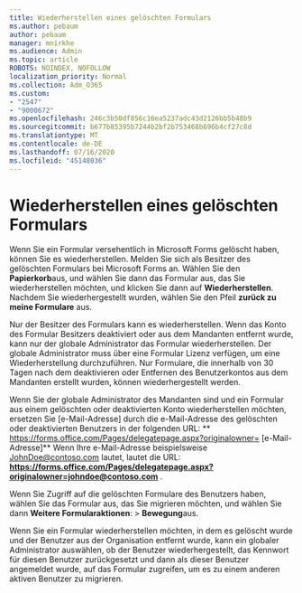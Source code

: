 ```yaml
---
title: Wiederherstellen eines gelöschten Formulars
ms.author: pebaum
author: pebaum
manager: mnirkhe
ms.audience: Admin
ms.topic: article
ROBOTS: NOINDEX, NOFOLLOW
localization_priority: Normal
ms.collection: Adm_O365
ms.custom:
- "2547"
- "9000672"
ms.openlocfilehash: 246c3b50df856c16ea5237adc43d2126bb5b48b9
ms.sourcegitcommit: b677b85395b7244b2bf2b753468b696b4cf27c8d
ms.translationtype: MT
ms.contentlocale: de-DE
ms.lasthandoff: 07/16/2020
ms.locfileid: "45148036"
---
```

# <a name="restore-a-deleted-form"></a>Wiederherstellen eines gelöschten Formulars

Wenn Sie ein Formular versehentlich in Microsoft Forms gelöscht haben, können Sie es wiederherstellen. Melden Sie sich als Besitzer des gelöschten Formulars bei Microsoft Forms an. Wählen Sie den **Papierkorb**aus, und wählen Sie dann das Formular aus, das Sie wiederherstellen möchten, und klicken Sie dann auf **Wiederherstellen**. Nachdem Sie wiederhergestellt wurden, wählen Sie den Pfeil **zurück zu meine Formulare** aus.

Nur der Besitzer des Formulars kann es wiederherstellen. Wenn das Konto des Formular Besitzers deaktiviert oder aus dem Mandanten entfernt wurde, kann nur der globale Administrator das Formular wiederherstellen. Der globale Administrator muss über eine Formular Lizenz verfügen, um eine Wiederherstellung durchzuführen. Nur Formulare, die innerhalb von 30 Tagen nach dem deaktivieren oder Entfernen des Benutzerkontos aus dem Mandanten erstellt wurden, können wiederhergestellt werden.

Wenn Sie der globale Administrator des Mandanten sind und ein Formular aus einem gelöschten oder deaktivierten Konto wiederherstellen möchten, ersetzen Sie [e-Mail-Adresse] durch die e-Mail-Adresse des gelöschten oder deaktivierten Benutzers in der folgenden URL: ** https://forms.office.com/Pages/delegatepage.aspx?originalowner= [e-Mail-Adresse]** Wenn Ihre e-Mail-Adresse beispielsweise JohnDoe@contoso.com lautet, lautet die URL: **https://forms.office.com/Pages/delegatepage.aspx?originalowner=johndoe@contoso.com** . 

Wenn Sie Zugriff auf die gelöschten Formulare des Benutzers haben, wählen Sie das Formular aus, das Sie migrieren möchten, und wählen Sie dann **Weitere Formularaktionen**:  >  **Bewegung**aus.

Wenn Sie ein Formular wiederherstellen möchten, in dem es gelöscht wurde und der Benutzer aus der Organisation entfernt wurde, kann ein globaler Administrator auswählen, ob der Benutzer wiederhergestellt, das Kennwort für diesen Benutzer zurückgesetzt und dann als dieser Benutzer angemeldet wurde, auf das Formular zugreifen, um es zu einem anderen aktiven Benutzer zu migrieren. 
